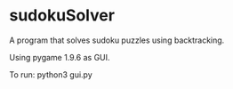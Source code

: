 # sudokuSolver
A program that solves sudoku puzzles using backtracking.

Using pygame 1.9.6 as GUI.

To run: python3 gui.py

